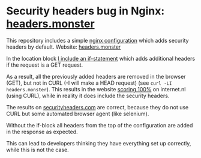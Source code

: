 # Security headers bug in Nginx: [headers.monster](https://www.headers.monster)

This repository includes a simple [nginx configuration](nginx/nginx.conf) which adds security headers by default. Website: [headers.monster](https://www.headers.monster)

In the location block [I include an if-statement](https://github.com/tvdhout/headers.monsters/blob/f10931d03dcca7b84de8d3d4f01f1868468749aa/nginx/nginx.conf#L92) which adds additional headers if the request is a GET request. 

As a result, all the previously added headers are removed in the browser (GET), but not in CURL (-I will make a HEAD request) (see `curl -LI headers.monster`). This results in the website [scoring 100%](https://internet.nl/site/headers.monster/1489677/) on internet.nl (using CURL), while in reality it does include the security headers.

The results on [securityheaders.com](https://securityheaders.com/?q=headers.monster&followRedirects=on) are correct, because they do not use CURL but some automated browser agent (like selenium).

Without the if-block all headers from the top of the configuration are added in the response as expected.

This can lead to developers thinking they have everything set up correctly, while this is not the case.
